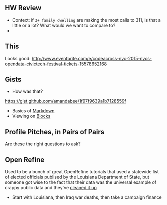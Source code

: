   
## HW Review

* Context: if `3+ family dwelling` are making the most calls to 311, is that a little or a lot? What would we want to compare to? 
* 

## This
Looks good: <http://www.eventbrite.com/e/codeacross-nyc-2015-nycs-opendata-civictech-festival-tickets-15578652168>
  
## Gists
* How was that?

<https://gist.github.com/amandabee/1f97f9639a1b7128559f> 
+ Basics of [Markdown](http://daringfireball.net/projects/markdown/syntax)
+ Viewing on [Blocks](http://bl.ocks.org/)

## Profile Pitches, in Pairs of Pairs

Are these the right questions to ask?

## Open Refine

Used to be a bunch of great OpenRefine tutorials that used a statewide list of elected officials publised by the Louisiana Department of State, but someone got wise to the fact that their data was the universal example of crappy public data and they've [cleaned it up](http://www.sos.la.gov/ElectionsAndVoting/FindPublicOfficials/Pages/default.aspx)

* Start with Louisiana, then Iraq war deaths, then take a campaign finance  
